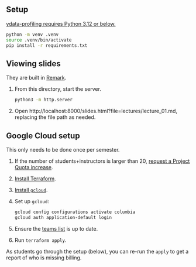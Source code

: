 ## Setup

[ydata-profiling requires Python 3.12 or below.](https://github.com/ydataai/ydata-profiling/issues/1695)

```sh
python -m venv .venv
source .venv/bin/activate
pip install -r requirements.txt
```

## Viewing slides

They are built in [Remark](https://github.com/gnab/remark).

1. From this directory, start the server.

   ```sh
   python3 -m http.server
   ```

1. Open http://localhost:8000/slides.html?file=lectures/lecture_01.md, replacing the file path as needed.

## Google Cloud setup

This only needs to be done once per semester.

1. If the number of students+instructors is larger than 20, [request a Project Quota increase](https://support.google.com/code/contact/project_quota_increase).
1. [Install Terraform](https://developer.hashicorp.com/terraform/install).
1. [Install `gcloud`](https://cloud.google.com/sdk/docs/install).
1. Set up `gcloud`:

   ```sh
   gcloud config configurations activate columbia
   gcloud auth application-default login
   ```

1. Ensure the [teams list](../docs/project_teams.csv) is up to date.
1. Run `terraform apply`.

As students go through the setup (below), you can re-run the `apply` to get a report of who is missing billing.
